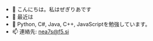 - 👋 こんにちは。私はぜぎりあです
- 👀 最近は
- 🌱 Python, C#, Java, C++, JavaScriptを勉強しています。
- 📫 連絡先: nea7s@f5.si

<!---
zgraPTR/zgraPTR is a ✨ special ✨ repository because its `README.md` (this file) appears on your GitHub profile.
You can click the Preview link to take a look at your changes.
--->
